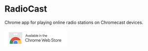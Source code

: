 # RadioCast
Chrome app for playing online radio stations on Chromecast devices.

[![RadioCast at Chrome Web Store](icons/ChromeWebStore_Badge_v2_206x58.png)](https://chrome.google.com/webstore/detail/radiocast/ggjepffefcllepkipoolpiflpknlhcnh)

